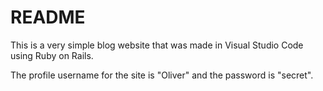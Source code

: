 # README

This is a very simple blog website that was made in Visual Studio Code using Ruby on Rails.

The profile username for the site is "Oliver" and the password is "secret".
